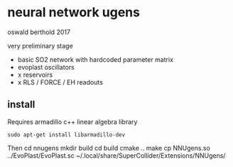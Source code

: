 
# neural network ugens

oswald berthold 2017

very preliminary stage

 - basic SO2 network with hardcoded parameter matrix
 - evoplast oscillators
 - x reservoirs
 - x RLS / FORCE / EH readouts

## install

Requires armadillo c++ linear algebra library

    sudo apt-get install libarmadillo-dev

Then 
    cd nnugens
    mkdir build
    cd build
    cmake ..
    make
    cp NNUgens.so ../EvoPlast/EvoPlast.sc ~/.local/share/SuperCollider/Extensions/NNUgens/
